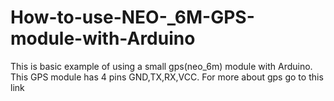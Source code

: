 # How-to-use-NEO-_6M-GPS-module-with-Arduino
This is basic example of using a small gps(neo_6m) module with Arduino. This GPS module has 4 pins GND,TX,RX,VCC. For more about gps go to this link 
